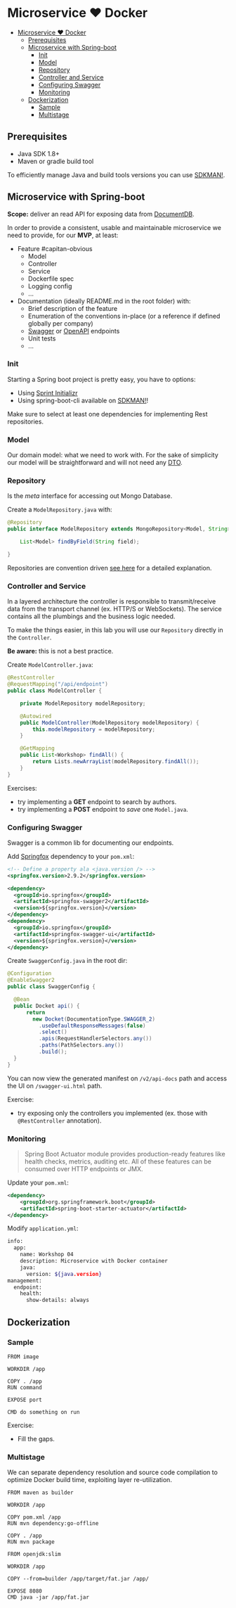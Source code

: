 # Microservice ❤️ Docker

- [Microservice ❤️ Docker](#microservice-%E2%9D%A4%EF%B8%8F-docker)
  - [Prerequisites](#prerequisites)
  - [Microservice with Spring-boot](#microservice-with-spring-boot)
    - [Init](#init)
    - [Model](#model)
    - [Repository](#repository)
    - [Controller and Service](#controller-and-service)
    - [Configuring Swagger](#configuring-swagger)
    - [Monitoring](#monitoring)
  - [Dockerization](#dockerization)
    - [Sample](#sample)
    - [Multistage](#multistage)

## Prerequisites

- Java SDK 1.8+
- Maven or gradle build tool

To efficiently manage Java and build tools versions you can use [SDKMAN!](https://sdkman.io/).

## Microservice with Spring-boot

**Scope:** deliver an read API for exposing data from [DocumentDB](https://aws.amazon.com/documentdb/).

In order to provide a consistent, usable and maintainable microservice we need
to provide, for our **MVP**, at least:

- Feature #capitan-obvious
  - Model
  - Controller
  - Service
  - Dockerfile spec
  - Logging config
  - ...
- Documentation (ideally README.md in the root folder) with:
  - Brief description of the feature
  - Enumeration of the conventions in-place (or a reference if defined globally per company)
  - [Swagger](https://swagger.io/) or [OpenAPI](https://www.openapis.org) endpoints
  - Unit tests
  - ...

### Init

Starting a Spring boot project is pretty easy, you have to options:

- Using [Sprint Initializr](https://start.spring.io/)
- Using spring-boot-cli available on [SDKMAN!](https://sdkman.io/)!

Make sure to select at least one dependencies for implementing Rest repositories.

### Model

Our domain model: what we need to work with. For the sake of simplicity our
model will be straightforward and will not need any [DTO](https://en.wikipedia.org/wiki/Data_transfer_object).

### Repository

Is the _meta_ interface for accessing out Mongo Database.

Create a `ModelRepository.java` with:

```java
@Repository
public interface ModelRepository extends MongoRepository<Model, String> {

    List<Model> findByField(String field);

}
```

Repositories are convention driven
[see here](https://docs.spring.io/spring-data/jpa/docs/current/reference/html/#repositories.query-methods.query-creation)
for a detailed explanation.

### Controller and Service

In a layered architecture the controller is responsible to transmit/receive data
from the transport channel (ex. HTTP/S or WebSockets). The service contains all
the plumbings and the business logic needed.

To make the things easier, in this lab you will use our `Repository` directly in
the `Controller`.

**Be aware:** this is not a best practice.

Create `ModelController.java`:

```java
@RestController
@RequestMapping("/api/endpoint")
public class ModelController {

    private ModelRepository modelRepository;

    @Autowired
    public ModelController(ModelRepository modelRepository) {
        this.modelRepository = modelRepository;
    }

    @GetMapping
    public List<Workshop> findAll() {
        return Lists.newArrayList(modelRepository.findAll());
    }
}
```

Exercises:

- try implementing a **GET** endpoint to search by authors.
- try implementing a **POST** endpoint to _save_ one `Model.java`.

### Configuring Swagger

Swagger is a common lib for documenting our endpoints.

Add [Springfox](https://springfox.github.io/springfox/) dependency to your `pom.xml`:

```xml
<!-- Define a property ala <java.version /> -->
<springfox.version>2.9.2</springfox.version>

<dependency>
  <groupId>io.springfox</groupId>
  <artifactId>springfox-swagger2</artifactId>
  <version>${springfox.version}</version>
</dependency>
<dependency>
  <groupId>io.springfox</groupId>
  <artifactId>springfox-swagger-ui</artifactId>
  <version>${springfox.version}</version>
</dependency>
```

Create `SwaggerConfig.java` in the root dir:

```java
@Configuration
@EnableSwagger2
public class SwaggerConfig {

  @Bean
  public Docket api() {
      return
        new Docket(DocumentationType.SWAGGER_2)
          .useDefaultResponseMessages(false)
          .select()
          .apis(RequestHandlerSelectors.any())
          .paths(PathSelectors.any())
          .build();
  }
}
```

You can now view the generated manifest on `/v2/api-docs` path and access the UI
on `/swagger-ui.html` path.

Exercise:

- try exposing only the controllers you implemented (ex. those with
  `@RestController` annotation).

### Monitoring

> Spring Boot Actuator module provides production-ready features like health
> checks, metrics, auditing etc. All of these features can be consumed over HTTP
> endpoints or JMX.

Update your `pom.xml`:

```xml
<dependency>
    <groupId>org.springframework.boot</groupId>
    <artifactId>spring-boot-starter-actuator</artifactId>
</dependency>
```

Modify `application.yml`:

```bash
info:
  app:
    name: Workshop 04
    description: Microservice with Docker container
    java:
      version: ${java.version}
management:
  endpoint:
    health:
      show-details: always
```

## Dockerization

### Sample

```Docker
FROM image

WORKDIR /app

COPY . /app
RUN command

EXPOSE port

CMD do something on run
```

Exercise:

- Fill the gaps.

### Multistage

We can separate dependency resolution and source code compilation to optimize
Docker build time, exploiting layer re-utilization.

```Docker
FROM maven as builder

WORKDIR /app

COPY pom.xml /app
RUN mvn dependency:go-offline

COPY . /app
RUN mvn package

FROM openjdk:slim

WORKDIR /app

COPY --from=builder /app/target/fat.jar /app/

EXPOSE 8080
CMD java -jar /app/fat.jar
```

